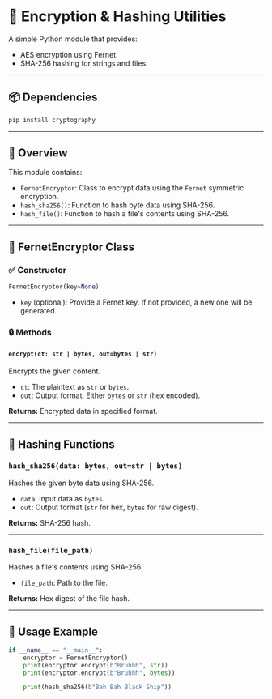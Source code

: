 # 🔐 Encryption & Hashing Utilities

A simple Python module that provides:

- AES encryption using Fernet.
- SHA-256 hashing for strings and files.

---

## 📦 Dependencies

```bash
pip install cryptography
```

---

## 📄 Overview

This module contains:

- `FernetEncryptor`: Class to encrypt data using the `Fernet` symmetric encryption.
- `hash_sha256()`: Function to hash byte data using SHA-256.
- `hash_file()`: Function to hash a file's contents using SHA-256.

---

## 🔐 FernetEncryptor Class

### ✅ Constructor

```python
FernetEncryptor(key=None)
```
- `key` (optional): Provide a Fernet key. If not provided, a new one will be generated.

### 🔒 Methods

#### `encrypt(ct: str | bytes, out=bytes | str)`

Encrypts the given content.

- `ct`: The plaintext as `str` or `bytes`.
- `out`: Output format. Either `bytes` or `str` (hex encoded).

**Returns:** Encrypted data in specified format.

---

## 🧮 Hashing Functions

### `hash_sha256(data: bytes, out=str | bytes)`

Hashes the given byte data using SHA-256.

- `data`: Input data as `bytes`.
- `out`: Output format (`str` for hex, `bytes` for raw digest).

**Returns:** SHA-256 hash.

---

### `hash_file(file_path)`

Hashes a file's contents using SHA-256.

- `file_path`: Path to the file.

**Returns:** Hex digest of the file hash.

---

## 🚀 Usage Example

```python
if __name__ == "__main__":
    encryptor = FernetEncryptor()
    print(encryptor.encrypt(b"Bruhhh", str))
    print(encryptor.encrypt(b"Bruhhh", bytes))

    print(hash_sha256(b"Bah Bah Black Ship"))
```

